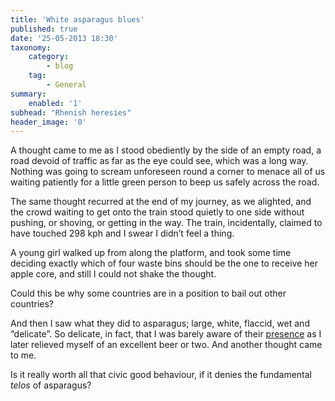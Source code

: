 ```yaml
---
title: 'White asparagus blues'
published: true
date: '25-05-2013 18:30'
taxonomy:
    category:
        - blog
    tag:
        - General
summary:
    enabled: '1'
subhead: "Rhenish heresies"
header_image: '0'
---
```

A thought came to me as I stood obediently by the side of an empty road, a road devoid of traffic as far as the eye could see, which was a long way.  Nothing was going to scream unforeseen round a corner to menace all of us waiting patiently for a little green person to beep us safely across the road.

The same thought recurred at the end of my journey, as we alighted, and the crowd waiting to get onto the train stood quietly to one side without pushing, or shoving, or getting in the way. The train, incidentally, claimed to have touched 298 kph and I swear I didn’t feel a thing.

A young girl walked up from along the platform, and took some time deciding exactly which of four waste bins should be the one to receive her apple core, and still I could not shake the thought.

Could this be why some countries are in a position to bail out other countries?

And then I saw what they did to asparagus; large, white, flaccid, wet and “delicate”. So delicate, in fact, that I was barely aware of their [presence](https://www.jeremycherfas.net/blog/mything-tips/) as I later relieved myself of an excellent beer or two. And another thought came to me. 

Is it really worth all that civic good behaviour, if it denies the fundamental *telos* of asparagus?
